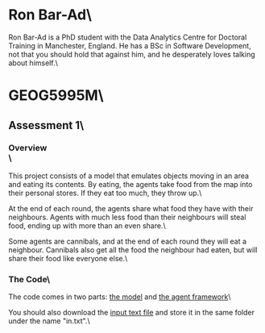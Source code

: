 # Ron Bar-Ad\

Ron Bar-Ad is a PhD student with the Data Analytics Centre for Doctoral Training in Manchester, England. He has a BSc in Software Development, not that you should hold that against him, and he desperately loves talking about himself.\



# GEOG5995M\

## Assessment 1\

### Overview<br>\

This project consists of a model that emulates objects moving in an area and eating its contents. By eating, the agents take food from the map into their personal stores. If they eat too much, they throw up.\

At the end of each round, the agents share what food they have with their neighbours. Agents with much less food than their neighbours will steal food, ending up with more than an even share.\

Some agents are cannibals, and at the end of each round they will eat a neighbour. Cannibals also get all the food the neighbour had eaten, but will share their food like everyone else.\


### The Code\

The code comes in two parts: [the model](https://github.com/RonBar-Ad/gyrba.github.io/blob/master/model.py) and [the agent framework](https://github.com/RonBar-Ad/gyrba.github.io/blob/master/agentframework.py)\

You should also download the [input text file](href="https://github.com/RonBar-Ad/gyrba.github.io/blob/master/in.txt) and store it in the same folder under the name "in.txt".\